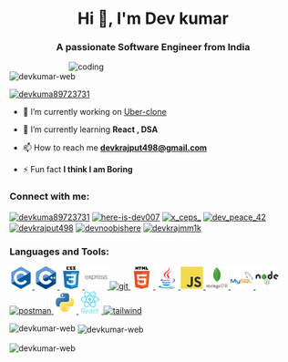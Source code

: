 <h1 align="center">Hi 👋, I'm Dev kumar</h1>
<h3 align="center">A passionate Software Engineer from India</h3>
<img align="right" alt="coding" width="400" src= "https://cdn.dribbble.com/userupload/22906166/file/original-ffcac8e074af7de5e6ac6db9873dff66.gif"> 

<p align="left"> <img src="https://komarev.com/ghpvc/?username=devkumar-web&label=Profile%20views&color=0e75b6&style=flat" alt="devkumar-web" /> </p>

<p align="left"> <a href="https://twitter.com/devkuma89723731" target="blank"><img src="https://img.shields.io/twitter/follow/devkuma89723731?logo=twitter&style=for-the-badge" alt="devkuma89723731" /></a> </p>

- 🔭 I’m currently working on [Uber-clone](https://github.com/Devkumar-web/Uber-clone)

- 🌱 I’m currently learning **React , DSA**

- 📫 How to reach me **devkrajput498@gmail.com**

- ⚡ Fun fact **I think I am Boring**

<h3 align="left">Connect with me:</h3>
<p align="left">
<a href="https://twitter.com/devkuma89723731" target="blank"><img align="center" src="https://raw.githubusercontent.com/rahuldkjain/github-profile-readme-generator/master/src/images/icons/Social/twitter.svg" alt="devkuma89723731" height="30" width="40" /></a>
<a href="https://linkedin.com/in/here-is-dev007" target="blank"><img align="center" src="https://raw.githubusercontent.com/rahuldkjain/github-profile-readme-generator/master/src/images/icons/Social/linked-in-alt.svg" alt="here-is-dev007" height="30" width="40" /></a>
<a href="https://instagram.com/x_ceps_" target="blank"><img align="center" src="https://raw.githubusercontent.com/rahuldkjain/github-profile-readme-generator/master/src/images/icons/Social/instagram.svg" alt="x_ceps_" height="30" width="40" /></a>
<a href="https://www.codechef.com/users/dev_peace_42" target="blank"><img align="center" src="https://cdn.jsdelivr.net/npm/simple-icons@3.1.0/icons/codechef.svg" alt="dev_peace_42" height="30" width="40" /></a>
<a href="https://www.hackerrank.com/devkrajput498" target="blank"><img align="center" src="https://raw.githubusercontent.com/rahuldkjain/github-profile-readme-generator/master/src/images/icons/Social/hackerrank.svg" alt="devkrajput498" height="30" width="40" /></a>
<a href="https://www.leetcode.com/devnoobishere" target="blank"><img align="center" src="https://raw.githubusercontent.com/rahuldkjain/github-profile-readme-generator/master/src/images/icons/Social/leet-code.svg" alt="devnoobishere" height="30" width="40" /></a>
<a href="https://auth.geeksforgeeks.org/user/devkrajmm1k" target="blank"><img align="center" src="https://raw.githubusercontent.com/rahuldkjain/github-profile-readme-generator/master/src/images/icons/Social/geeks-for-geeks.svg" alt="devkrajmm1k" height="30" width="40" /></a>
</p>

<h3 align="left">Languages and Tools:</h3>
<p align="left"> <a href="https://www.cprogramming.com/" target="_blank" rel="noreferrer"> <img src="https://raw.githubusercontent.com/devicons/devicon/master/icons/c/c-original.svg" alt="c" width="40" height="40"/> </a> <a href="https://www.w3schools.com/cpp/" target="_blank" rel="noreferrer"> <img src="https://raw.githubusercontent.com/devicons/devicon/master/icons/cplusplus/cplusplus-original.svg" alt="cplusplus" width="40" height="40"/> </a> <a href="https://www.w3schools.com/css/" target="_blank" rel="noreferrer"> <img src="https://raw.githubusercontent.com/devicons/devicon/master/icons/css3/css3-original-wordmark.svg" alt="css3" width="40" height="40"/> </a> <a href="https://expressjs.com" target="_blank" rel="noreferrer"> <img src="https://raw.githubusercontent.com/devicons/devicon/master/icons/express/express-original-wordmark.svg" alt="express" width="40" height="40"/> </a> <a href="https://git-scm.com/" target="_blank" rel="noreferrer"> <img src="https://www.vectorlogo.zone/logos/git-scm/git-scm-icon.svg" alt="git" width="40" height="40"/> </a> <a href="https://www.w3.org/html/" target="_blank" rel="noreferrer"> <img src="https://raw.githubusercontent.com/devicons/devicon/master/icons/html5/html5-original-wordmark.svg" alt="html5" width="40" height="40"/> </a> <a href="https://www.java.com" target="_blank" rel="noreferrer"> <img src="https://raw.githubusercontent.com/devicons/devicon/master/icons/java/java-original.svg" alt="java" width="40" height="40"/> </a> <a href="https://developer.mozilla.org/en-US/docs/Web/JavaScript" target="_blank" rel="noreferrer"> <img src="https://raw.githubusercontent.com/devicons/devicon/master/icons/javascript/javascript-original.svg" alt="javascript" width="40" height="40"/> </a> <a href="https://www.mongodb.com/" target="_blank" rel="noreferrer"> <img src="https://raw.githubusercontent.com/devicons/devicon/master/icons/mongodb/mongodb-original-wordmark.svg" alt="mongodb" width="40" height="40"/> </a> <a href="https://www.mysql.com/" target="_blank" rel="noreferrer"> <img src="https://raw.githubusercontent.com/devicons/devicon/master/icons/mysql/mysql-original-wordmark.svg" alt="mysql" width="40" height="40"/> </a> <a href="https://nodejs.org" target="_blank" rel="noreferrer"> <img src="https://raw.githubusercontent.com/devicons/devicon/master/icons/nodejs/nodejs-original-wordmark.svg" alt="nodejs" width="40" height="40"/> </a> <a href="https://postman.com" target="_blank" rel="noreferrer"> <img src="https://www.vectorlogo.zone/logos/getpostman/getpostman-icon.svg" alt="postman" width="40" height="40"/> </a> <a href="https://www.python.org" target="_blank" rel="noreferrer"> <img src="https://raw.githubusercontent.com/devicons/devicon/master/icons/python/python-original.svg" alt="python" width="40" height="40"/> </a> <a href="https://reactjs.org/" target="_blank" rel="noreferrer"> <img src="https://raw.githubusercontent.com/devicons/devicon/master/icons/react/react-original-wordmark.svg" alt="react" width="40" height="40"/> </a> <a href="https://tailwindcss.com/" target="_blank" rel="noreferrer"> <img src="https://www.vectorlogo.zone/logos/tailwindcss/tailwindcss-icon.svg" alt="tailwind" width="40" height="40"/> </a> </p>

<p><img align="left" src="https://github-readme-stats.vercel.app/api/top-langs?username=devkumar-web&show_icons=true&locale=en&layout=compact" alt="devkumar-web" /></p>

<p>&nbsp;<img align="center" src="https://github-readme-stats.vercel.app/api?username=devkumar-web&show_icons=true&locale=en" alt="devkumar-web" /></p>

<p><img align="center" src="https://github-readme-streak-stats.herokuapp.com/?user=devkumar-web&" alt="devkumar-web" /></p>
